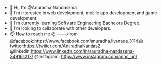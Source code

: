 - 👋 Hi, I’m @Anuradha Nandasema
- 👀 I’m interested in web development, mobile app development and game development.
- 🌱 I’m currently learning Software Engineering Bachelors Degree.
- 💞️ I’m looking to collaborate with other developers.
- 📫 How to reach me @ --->from @facebook:https://www.facebook.com/anuradha.liyanage.3114 @ twitter:https://twitter.com/AnuradhaNandas2 @linkedin:https://www.linkedin.com/in/anuradha-nandasena-34916a217/ @instagram: https://www.instagram.com/annc_un/

<!---
Bubbly98/Bubbly98 is a ✨ special ✨ repository because its `README.md` (this file) appears on your GitHub profile.
You can click the Preview link to take a look at your changes.
--->
